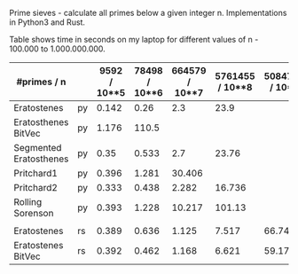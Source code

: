 Prime sieves - calculate all primes below a given integer n. Implementations in Python3 and Rust.

Table shows time in seconds on my laptop for different values of n - 100.000 to 1.000.000.000.



| #primes / n            |    | 9592 / 10\*\*5 | 78498 / 10\*\*6 | 664579 / 10\*\*7 | 5761455 / 10\*\*8 | 50847534 / 10\*\*9 |
| ---------------------- | -- | -------------- | --------------- | ---------------- | ----------------- | ------------------ |
| Eratostenes            | py | 0.142          | 0.26            | 2.3              | 23.9              |                    |
| Eratosthenes BitVec    | py | 1.176          | 110.5           |                  |                   |                    |
| Segmented Eratosthenes | py | 0.35           | 0.533           | 2.7              | 23.76             |                    |
| Pritchard1             | py | 0.396          | 1.281           | 30.406           |                   |                    |
| Pritchard2             | py | 0.333          | 0.438           | 2.282            | 16.736            |                    |
| Rolling Sorenson       | py | 0.393          | 1.228           | 10.217           | 101.13            |                    |
|                        |    |                |                 |                  |                   |                    |
| Eratostenes            | rs | 0.389          | 0.636           | 1.125            | 7.517             | 66.74              |
| Eratostenes BitVec     | rs | 0.392          | 0.462           | 1.168            | 6.621             | 59.174             |
